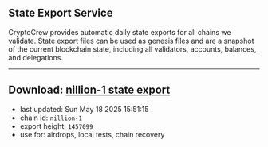 ## State Export Service
CryptoCrew provides automatic daily state exports for all chains we validate. State export files can be used as genesis files and are a snapshot of the current blockchain state, including all validators, accounts, balances, and delegations.

---
**Download: [nillion-1 state export](https://ccv-s3.nbg1.your-objectstorage.com/SERVICE/nillion/nillion-1_export_1457099.json)**
---

- last updated: Sun May 18 2025 15:51:15
- chain id: `nillion-1`
- export height: `1457099`
- use for: airdrops, local tests, chain recovery
